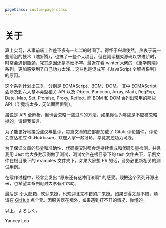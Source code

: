 ```yaml
---
pageClass: custom-page-class
---
```


# 关于

算上实习，从事前端工作差不多有一年半的时间了。得怀于兴趣使然，热衷于玩一些前沿的技术（瞎折腾），也搞了一些个人项目。但在阅读框架源码以求进阶时，时常会遇到瓶颈，究其原因还是基础不牢。最近在看 winter 大佬的 《重学前端》 系列，更加感受到了自己功力太浅... 这些也是促成写《JavaScript 全解析系列》的原因。

这个系列计划出三季，分别是 ECMAScript、BOM、DOM。 其中 ECMAScript 会涉及到六大基本类型相关 API 以及 Object, Function, Array, Math, RegExp, Date, Map, Set, Promise, Proxy, Reflect. 而 BOM 和 DOM 会列出常用的那些 API（毕竟坑太多，无法面面俱到）。

虽说是 API 全解析，但也会忽略一些过时的方法，如果你认为哪些是不应被忽略掉的，请跟我留言。

为了能更好地接受建议与批评，每篇文章的底部都加载了 Gitalk 评论插件，评论会直达相应 GitHub issue，欢迎大家一起讨论，毕竟我还功力尚浅。

为了保证文章的质量和准确性，代码提交时都会走持续集成和代码质量检测。并且我用 Jest 给大多数示例做了测试，测试文件在根目录下的 test 文件夹下，示例文件在根目录下的 examples 文件夹下。如果大家想 PR 的话，请务必更新相关的测试用例。

在写作过程中，经常会发出 “原来还有这种用法啊” 的感受。现把这个系列开源出来，也希望本系列能对大家有所帮助。

最后是 [个人邮箱](mailto:yanceyofficial@gmail.com)，欢迎来撩，也欢迎北京不错的厂来撩。如果觉得文章不错，烦请在 [GitHub](https://github.com/YanceyOfficial/javascript-apis) 点个赞。因服务器在境外，如果遇到打不开的情况，你懂的。

以上、よろしく。

Yancey Leo

<style lang="scss" scope>
.custom-page-class{
  .sidebar{
    display: none;
  }
  .page{
    padding-left: 0!important;
  }
}
</style>
